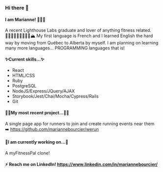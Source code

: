 ### Hi there 👋 
#### I am Marianne! 💁🏻‍♀️
A recent Lighthouse Labs graduate and lover of anything fitness related. 🏋🏻‍♂️🚴🏻‍♀️🏃🏻‍♀️🏔
My first language is French and I learned English the hard way by moving from Québec to Alberta by myself.
I am planning on learning many more languages... PROGRAMMING languages that is!

#### ✨Current skills...✨
- React
- HTML/CSS
- Ruby
- PostgreSQL
- NodeJS/Express/JQuery/AJAX
- Storybook/Jest/Chai/Mocha/Cypress/Rails
- Git

#### 💃🏻My most recent project...💃🏻
A single page app for runners to join and create running events near them ➡️ 
https://github.com/mariannebourcier/werun

#### 🦋I am currently working on...🦋

A myFitnessPal clone!

#### ⚡️ Reach me on LinkedIn! https://www.linkedin.com/in/mariannebourcier/


<!--
**mariannebourcier/mariannebourcier** is a ✨ _special_ ✨ repository because its `README.md` (this file) appears on your GitHub profile.

Here are some ideas to get you started:
🧘
- 🔭 I’m currently working on ...
- 🌱 I’m currently learning ...
- 👯 I’m looking to collaborate on ...
- 🤔 I’m looking for help with ...
- 💬 Ask me about ...
- 📫 How to reach me: ...
- 😄 Pronouns: ...
- ⚡ Fun fact: ...
-->
